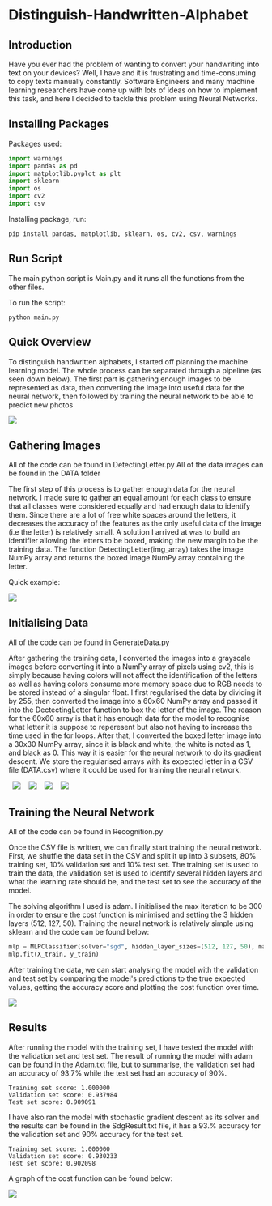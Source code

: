 Distinguish-Handwritten-Alphabet
================================

Introduction
------------
Have you ever had the problem of wanting to convert your handwriting into text on your devices? Well, I have and it is frustrating and time-consuming to copy texts manually constantly. Software Engineers and many machine learning researchers have come up with lots of ideas on how to implement this task, and here I decided to tackle this problem using Neural Networks.


Installing Packages
-------------------
Packages used:

```python
import warnings
import pandas as pd
import matplotlib.pyplot as plt
import sklearn
import os
import cv2 
import csv
```

Installing package, run:

```terminal
pip install pandas, matplotlib, sklearn, os, cv2, csv, warnings
```

Run Script
----------
The main python script is Main.py and it runs all the functions from the other files.

To run the script: 

```
python main.py
```

Quick Overview
--------------
To distinguish handwritten alphabets, I started off planning the machine learning model. The whole process can be separated through a pipeline (as seen down below). The first part is gathering enough images to be represented as data, then converting the image into useful data for the neural network, then followed by training the neural network to be able to predict new photos

![](images/pipeline.png)

Gathering Images
----------------
All of the code can be found in DetectingLetter.py
All of the data images can be found in the DATA folder

The first step of this process is to gather enough data for the neural network. I made sure to gather an equal amount for each class to ensure that all classes were considered equally and had enough data to identify them. Since there are a lot of free white spaces around the letters, it decreases the accuracy of the features as the only useful data of the image (i.e the letter) is relatively small. A solution I arrived at was to build an identifier allowing the letters to be boxed, making the new margin to be the training data. The function DetectingLetter(img_array) takes the image NumPy array and returns the boxed image NumPy array containing the letter.

Quick example:

![](images/boxed-a.png)


Initialising Data
-----------------
All of the code can be found in GenerateData.py

After gathering the training data, I converted the images into a grayscale images before converting it into a NumPy array of pixels using cv2, this is simply because having colors will not affect the identification of the letters as well as having colors consume more memory space due to RGB needs to be stored instead of a singular float. I first regularised the data by dividing it by 255, then converted the image into a 60x60 NumPy array and passed it into the DectectingLetter function to box the letter of the image. The reason for the 60x60 array is that it has enough data for the model to recognise what letter it is suppose to reperesent but also not having to increase the time used in the for loops. After that, I converted the boxed letter image into a 30x30 NumPy array, since it is black and white, the white is noted as 1, and black as 0. This way it is easier for the neural network to do its gradient descent. We store the regularised arrays with its expected letter in a CSV file (DATA.csv) where it could be used for training the neural network.

&nbsp; ![](images/a.png) &nbsp;&nbsp; ![](images/w.png) &nbsp;&nbsp; ![](images/n.png) &nbsp;&nbsp; ![](images/p.png)


Training the Neural Network
---------------------------
All of the code can be found in Recognition.py

Once the CSV file is written, we can finally start training the neural network. First, we shuffle the data set in the CSV and split it up into 3 subsets, 80% training set, 10% validation set and 10% test set. The training set is used to train the data, the validation set is used to identify several hidden layers and what the learning rate should be, and the test set to see the accuracy of the model. 

The solving algorithm I used is adam. I initialised the max iteration to be 300 in order to ensure the cost function is minimised and setting the 3 hidden layers (512, 127, 50). Training the neural network is relatively simple using sklearn and the code can be found below:
```python 
mlp = MLPClassifier(solver="sgd", hidden_layer_sizes=(512, 127, 50), max_iter=300, verbose=1)
mlp.fit(X_train, y_train)
```

After training the data, we can start analysing the model with the validation and test set by comparing the model's predictions to the true expected values, getting the accuracy score and plotting the cost function over time.

![](images/nn-diagram.png)


Results
-------
After running the model with the training set, I have tested the model with the validation set and test set. The result of running the model with adam can be found in the Adam.txt file, but to summarise, the validation set had an accuracy of 93.7% while the test set had an accuracy of 90%.
```
Training set score: 1.000000
Validation set score: 0.937984
Test set score: 0.909091
```

I have also ran the model with stochastic gradient descent as its solver and the results can be found in the SdgResult.txt file, it has a 93.% accuracy for the validation set and 90% accuracy for the test set.
```
Training set score: 1.000000
Validation set score: 0.930233
Test set score: 0.902098
```

A graph of the cost function can be found below:

![](images/graph.png)






